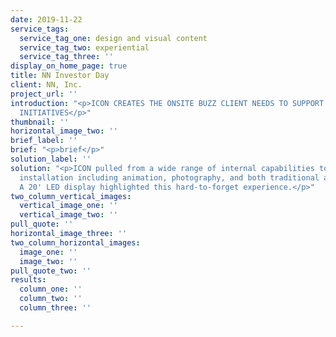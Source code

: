 ```yaml
---
date: 2019-11-22
service_tags:
  service_tag_one: design and visual content
  service_tag_two: experiential
  service_tag_three: ''
display_on_home_page: true
title: NN Investor Day
client: NN, Inc.
project_url: ''
introduction: "<p>ICON CREATES THE ONSITE BUZZ CLIENT NEEDS TO SUPPORT EXCITING NEW
  INITIATIVES</p>"
thumbnail: ''
horizontal_image_two: ''
brief_label: ''
brief: "<p>brief</p>"
solution_label: ''
solution: "<p>ICON pulled from a wide range of internal capabilities to create a multi-faceted
  installation including animation, photography, and both traditional and drone videography.
  A 20' LED display highlighted this hard-to-forget experience.</p>"
two_column_vertical_images:
  vertical_image_one: ''
  vertical_image_two: ''
pull_quote: ''
horizontal_image_three: ''
two_column_horizontal_images:
  image_one: ''
  image_two: ''
pull_quote_two: ''
results:
  column_one: ''
  column_two: ''
  column_three: ''

---
```

